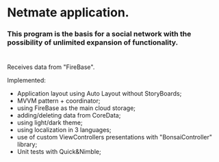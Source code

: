 # Netmate application.
### This program is the basis for a social network with the possibility of unlimited expansion of functionality.
#

Receives data from "FireBase".

Implemented:
- Application layout using Auto Layout without StoryBoards;
- MVVM pattern + coordinator;
- using FireBase as the main cloud storage;
- adding/deleting data from CoreData;
- using light/dark theme;
- using localization in 3 languages;
- use of custom ViewControllers presentations with "BonsaiController" library;
- Unit tests with Quick&Nimble;

